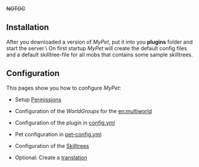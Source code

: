 ~~NOTOC~~
## Installation

After you downloaded a version of *MyPet*, put it into you **plugins** folder and start the server.\\
On first startup *MyPet* will create the default config files and a default skilltree-file for all mobs that contains some sample skilltrees.

## Configuration

This pages show you how to configure *MyPet*:

*  Setup [Permissions](en/permissions)

*  Configuration of the *WorldGroups* for the [en:multiworld](en/multiworld)

*  Configuration of the plugin in [config.yml](en/configfile)

*  Pet configuration in [pet-config.yml](en/petconfig)

*  Configuration of the [Skilltrees](en/skilltrees)


*  Optional: Create a [translation](https///translation.mypet-plugin.de/)
